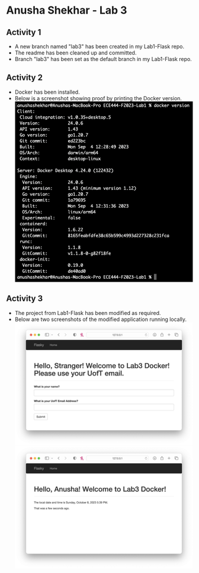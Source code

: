 # Anusha Shekhar - Lab 3

## Activity 1
- A new branch named "lab3" has been created in my Lab1-Flask repo.
- The readme has been cleaned up and committed. 
- Branch "lab3" has been set as the default branch in my Lab1-Flask repo.

## Activity 2
- Docker has been installed.
- Below is a screenshot showing proof by printing the Docker version.
![activity 2: docker version](./images/2_dockerVersion.png)

## Activity 3
- The project from Lab1-Flask has been modified as required.
- Below are two screenshots of the modified application running locally.
![activity 3.1: hello stranger](./images/3_stranger.png)
![activity 3.2: hello anusha](./images/3_anusha.png)